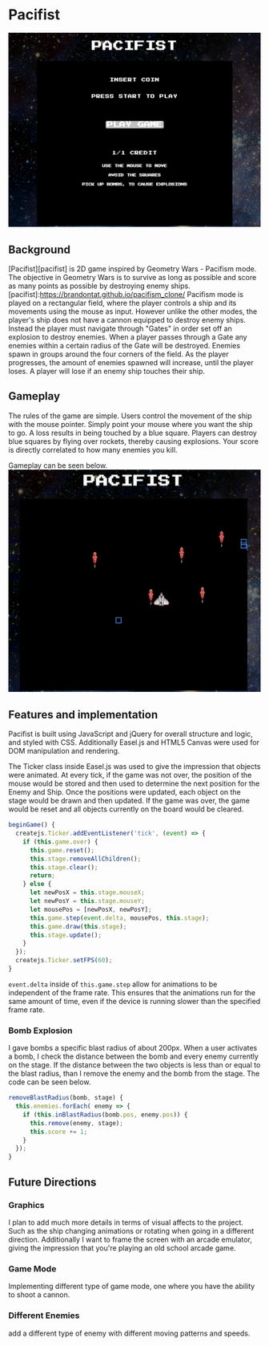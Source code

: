 # Pacifist

![welcome](images/pacifist-welcome-screen.png)
## Background

[Pacifist][pacifist] is 2D game inspired by Geometry Wars - Pacifism mode. The objective in Geometry Wars is to survive as long as possible and score as many points as possible by destroying enemy ships.
[pacifist]:https://brandontat.github.io/pacifism_clone/
Pacifism mode is played on a rectangular field, where the player controls a ship and its movements using the mouse as input. However unlike the other modes, the player's ship does not have a cannon equipped to destroy enemy ships. Instead the player must navigate through "Gates" in order set off an explosion to destroy enemies. When a player passes through a Gate any enemies within a certain radius of the Gate will be destroyed. Enemies spawn in groups around the four corners of the field. As the player progresses, the amount of enemies spawned will increase, until the player loses. A player will lose if an enemy ship touches their ship.

## Gameplay

The rules of the game are simple. Users control the movement of the ship with the mouse pointer. Simply point your mouse where you want the ship to go. A loss results in being touched by a blue square. Players can destroy blue squares by flying over rockets, thereby causing explosions. Your score is directly correlated to how many enemies you kill.

Gameplay can be seen below.
![](./images/source.gif)

## Features and implementation

Pacifist is built using JavaScript and jQuery for overall structure and logic, and styled with CSS. Additionally Easel.js and HTML5 Canvas were used for DOM manipulation and rendering.

The Ticker class inside Easel.js was used to give the impression that objects were animated. At every tick, if the game was not over, the position of the mouse would be stored and then used to determine the next position for the Enemy and Ship. Once the positions were updated, each object on the stage would be drawn and then updated. If the game was over, the game would be reset and all objects currently on the board would be cleared.
```JavaScript
beginGame() {
  createjs.Ticker.addEventListener('tick', (event) => {
    if (this.game.over) {
      this.game.reset();
      this.stage.removeAllChildren();
      this.stage.clear();
      return;
    } else {
      let newPosX = this.stage.mouseX;
      let newPosY = this.stage.mouseY;
      let mousePos = [newPosX, newPosY];
      this.game.step(event.delta, mousePos, this.stage);
      this.game.draw(this.stage);
      this.stage.update();
    }
  });
  createjs.Ticker.setFPS(60);
}
```
`event.delta` inside of `this.game.step` allow for animations to be independent of the frame rate. This ensures that the animations run for the same amount of time, even if the device is running slower than the specified frame rate.

### Bomb Explosion

I gave bombs a specific blast radius of about 200px. When a user activates a bomb, I check the distance between the bomb and every enemy currently on the stage. If the distance between the two objects is less than or equal to the blast radius, than I remove the enemy and the bomb from the stage. The code can be seen below.

```JavaScript
removeBlastRadius(bomb, stage) {
  this.enemies.forEach( enemy => {
    if (this.inBlastRadius(bomb.pos, enemy.pos)) {
      this.remove(enemy, stage);
      this.score += 1;
    }
  });
}
```

## Future Directions

### Graphics
I plan to add much more details in terms of visual affects to the project. Such as the ship changing animations or rotating when going in a different direction. Additionally I want to frame the screen with an arcade emulator, giving the impression that you're playing an old school arcade game.

### Game Mode
Implementing different type of game mode, one where you have the ability to shoot a cannon.

### Different Enemies
add a different type of enemy with different moving patterns and speeds.
